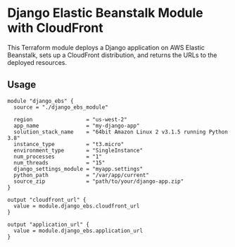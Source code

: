 # Django Elastic Beanstalk Module with CloudFront

This Terraform module deploys a Django application on AWS Elastic Beanstalk, sets up a CloudFront distribution, and returns the URLs to the deployed resources.

## Usage

```hcl
module "django_ebs" {
  source = "./django_ebs_module"

  region                 = "us-west-2"
  app_name               = "my-django-app"
  solution_stack_name    = "64bit Amazon Linux 2 v3.1.5 running Python 3.8"
  instance_type          = "t3.micro"
  environment_type       = "SingleInstance"
  num_processes          = "1"
  num_threads            = "15"
  django_settings_module = "myapp.settings"
  python_path            = "/var/app/current"
  source_zip             = "path/to/your/django-app.zip"
}

output "cloudfront_url" {
  value = module.django_ebs.cloudfront_url
}

output "application_url" {
  value = module.django_ebs.application_url
}

